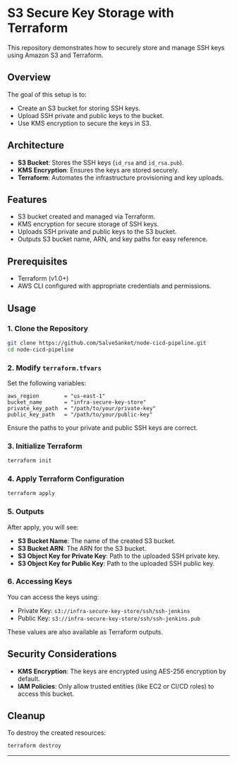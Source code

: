 # S3 Secure Key Storage with Terraform

This repository demonstrates how to securely store and manage SSH keys using Amazon S3 and Terraform.

## Overview

The goal of this setup is to:

- Create an S3 bucket for storing SSH keys.
- Upload SSH private and public keys to the bucket.
- Use KMS encryption to secure the keys in S3.

## Architecture

- **S3 Bucket**: Stores the SSH keys (`id_rsa` and `id_rsa.pub`).
- **KMS Encryption**: Ensures the keys are stored securely.
- **Terraform**: Automates the infrastructure provisioning and key uploads.

## Features

- S3 bucket created and managed via Terraform.
- KMS encryption for secure storage of SSH keys.
- Uploads SSH private and public keys to the S3 bucket.
- Outputs S3 bucket name, ARN, and key paths for easy reference.

## Prerequisites

- Terraform (v1.0+)
- AWS CLI configured with appropriate credentials and permissions.

## Usage

### 1. Clone the Repository

```bash
git clone https://github.com/SalveSanket/node-cicd-pipeline.git
cd node-cicd-pipeline
```

### 2. Modify `terraform.tfvars`

Set the following variables:

```hcl
aws_region        = "us-east-1"
bucket_name       = "infra-secure-key-store"
private_key_path  = "/path/to/your/private-key"
public_key_path   = "/path/to/your/public-key"
```

Ensure the paths to your private and public SSH keys are correct.

### 3. Initialize Terraform

```bash
terraform init
```

### 4. Apply Terraform Configuration

```bash
terraform apply
```

### 5. Outputs

After apply, you will see:

- **S3 Bucket Name**: The name of the created S3 bucket.
- **S3 Bucket ARN**: The ARN for the S3 bucket.
- **S3 Object Key for Private Key**: Path to the uploaded SSH private key.
- **S3 Object Key for Public Key**: Path to the uploaded SSH public key.

### 6. Accessing Keys

You can access the keys using:

- Private Key: `s3://infra-secure-key-store/ssh/ssh-jenkins`
- Public Key: `s3://infra-secure-key-store/ssh/ssh-jenkins.pub`

These values are also available as Terraform outputs.

## Security Considerations

- **KMS Encryption**: The keys are encrypted using AES-256 encryption by default.
- **IAM Policies**: Only allow trusted entities (like EC2 or CI/CD roles) to access this bucket.

## Cleanup

To destroy the created resources:

```bash
terraform destroy
```

---
